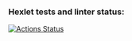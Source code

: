 ### Hexlet tests and linter status:
[![Actions Status](https://github.com/zhukata/devops-for-programmers-project-74/actions/workflows/hexlet-check.yml/badge.svg)](https://github.com/zhukata/devops-for-programmers-project-74/actions)